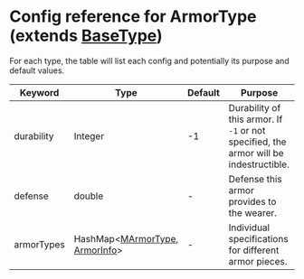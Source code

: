 # Config reference for ArmorType (extends [BaseType](https://github.com/Unknown025/ModulusConverter/blob/master/docs/BaseType.md))

For each type, the table will list each config and potentially its purpose and default values.

| Keyword | Type | Default | Purpose |
|---|---|---|---|
| durability | Integer | -1 | Durability of this armor. If `-1` or not specified, the armor will be indestructible. |
| defense | double | - | Defense this armor provides to the wearer. |
| armorTypes | HashMap<[MArmorType](https://github.com/Unknown025/ModulusConverter/blob/master/docs/MArmorType.md), [ArmorInfo](https://github.com/Unknown025/ModulusConverter/blob/master/docs/ArmorInfo.md )> | - | Individual specifications for different armor pieces. |